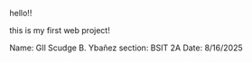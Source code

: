 hello!!

this is my first web project!

Name: GIl Scudge B. Ybañez
section: BSIT 2A
Date: 8/16/2025
